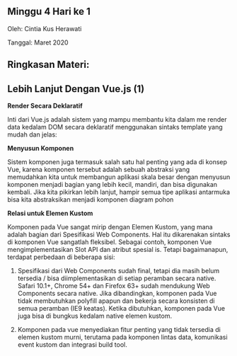 ## Minggu 4 Hari ke 1

Oleh: Cintia Kus Herawati 

Tanggal: Maret 2020

## Ringkasan Materi:

## Lebih Lanjut Dengan Vue.js (1)

**Render Secara Deklaratif**

Inti dari Vue.js adalah sistem yang mampu membantu kita dalam me render data kedalam DOM secara deklaratif menggunakan sintaks template yang mudah dan jelas:

**Menyusun Komponen**

Sistem komponen juga termasuk salah satu hal penting yang ada di konsep Vue, karena komponen tersebut adalah sebuah abstraksi yang memudahkan kita untuk membangun aplikasi skala besar dengan menyusun komponen menjadi bagian yang lebih kecil, mandiri, dan bisa digunakan kembali. Jika kita pikirkan lebih lanjut, hampir semua tipe aplikasi antarmuka bisa kita abstraksikan menjadi komponen diagram pohon

**Relasi untuk Elemen Kustom**

Komponen pada Vue sangat mirip dengan Elemen Kustom, yang mana adalah bagian dari Spesifikasi Web Components. Hal itu dikarenakan sintaks di komponen Vue sangatlah fleksibel. Sebagai contoh, komponen Vue mengimplementasikan Slot API dan atribut spesial is. Tetapi bagaimanapun, terdapat perbedaan di beberapa sisi:

1. Spesifikasi dari Web Components sudah final, tetapi dia masih belum tersedia / bisa diimplementasikan di setiap peramban secara native. Safari 10.1+, Chrome 54+ dan Firefox 63+ sudah mendukung Web Components secara native. Jika dibandingkan, komponen pada Vue tidak membutuhkan polyfill apapun dan bekerja secara konsisten di semua peramban (IE9 keatas). Ketika dibutuhkan, komponen pada Vue juga bisa di bungkus kedalam native elemen kustom.

2. Komponen pada vue menyediakan fitur penting yang tidak tersedia di elemen kustom murni, terutama pada komponen lintas data, komunikasi event kustom dan integrasi build tool.
